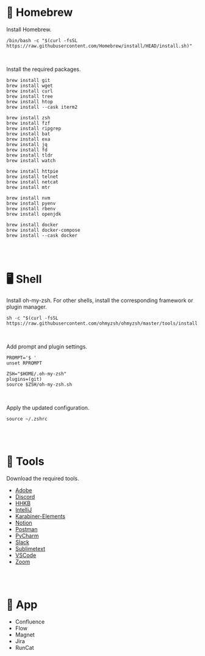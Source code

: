 # 🍺 Homebrew

Install Homebrew.

```shell
/bin/bash -c "$(curl -fsSL https://raw.githubusercontent.com/Homebrew/install/HEAD/install.sh)"
```

<br/>

Install the required packages.

```shell
brew install git
brew install wget
brew install curl
brew install tree
brew install htop
brew install --cask iterm2

brew install zsh
brew install fzf
brew install ripgrep
brew install bat
brew install exa
brew install jq
brew install fd
brew install tldr
brew install watch

brew install httpie
brew install telnet
brew install netcat
brew install mtr

brew install nvm
brew install pyenv
brew install rbenv
brew install openjdk

brew install docker
brew install docker-compose
brew install --cask docker
```

<br/><br/>

# 🖥️ Shell

Install oh-my-zsh. For other shells, install the corresponding framework or plugin manager.

```shell
sh -c "$(curl -fsSL https://raw.githubusercontent.com/ohmyzsh/ohmyzsh/master/tools/install.sh)"
```

<br/>

Add prompt and plugin settings.

```shell
PROMPT='$ '
unset RPROMPT

ZSH="$HOME/.oh-my-zsh"
plugins=(git)
source $ZSH/oh-my-zsh.sh
```

<br/>

Apply the updated configuration.

```shell
source ~/.zshrc
```

<br/><br/>

# 🚀 Tools

Download the required tools.

- [Adobe](https://www.adobe.com/home?acomLocale=kr)
- [Discord](https://discord.com/)
- [HHKB](https://happyhackingkb.com/download/)
- [IntelliJ](https://www.jetbrains.com/idea/)
- [Karabiner-Elements](https://karabiner-elements.pqrs.org/)
- [Notion](https://www.notion.com/ko/desktop)
- [Postman](https://www.postman.com/)
- [PyCharm](https://www.jetbrains.com/ko-kr/pycharm/download/?section=mac)
- [Slack](https://slack.com/intl/ko-kr/)
- [Sublimetext](https://www.sublimetext.com/)
- [VSCode](https://code.visualstudio.com/download)
- [Zoom](https://support.zoom.com/hc/ko/article?id=zm_kb&sysparm_article=KB0060411)

<br/><br/>

# 📱 App

- Confluence
- Flow
- Magnet
- Jira
- RunCat

